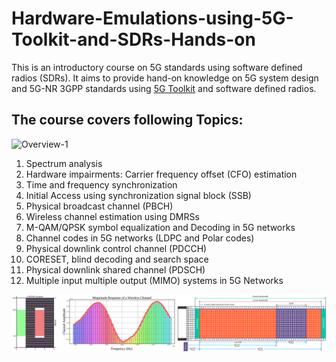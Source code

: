 # Hardware-Emulations-using-5G-Toolkit-and-SDRs-Hands-on
This is an introductory course on 5G standards using software defined radios (SDRs). It aims to provide hand-on knowledge on 5G system design and 5G-NR 3GPP standards using [5G Toolkit](https://gigayasawireless.github.io/toolkit5G/) and software defined radios.

## The course covers following Topics:

![Overview-1](https://raw.githubusercontent.com/GigayasaWireless/5G-on-SDRs/website/_images//Top-Overview2.svg)

1. Spectrum analysis
2. Hardware impairments: Carrier frequency offset (CFO) estimation
3. Time and frequency synchronization
4. Initial Access using synchronization signal block (SSB)
5. Physical broadcast channel (PBCH)
6. Wireless channel estimation using DMRSs
7. M-QAM/QPSK symbol equalization and Decoding in 5G networks
8. Channel codes in 5G networks (LDPC and Polar codes)
9. Physical downlink control channel (PDCCH)
10. CORESET, blind decoding and search space
11. Physical downlink shared channel (PDSCH)
12. Multiple input multiple output (MIMO) systems in 5G Networks 

![Overview-2](https://raw.githubusercontent.com/GigayasaWireless/5G-on-SDRs/website/_images/Bottom-Overview2.svg)

